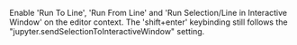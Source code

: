 Enable 'Run To Line', 'Run From Line' and 'Run Selection/Line in Interactive Window' on the editor context.
The 'shift+enter' keybinding still follows the "jupyter.sendSelectionToInteractiveWindow" setting.
